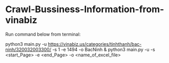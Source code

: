 # Crawl-Bussiness-Information-from-vinabiz
Run command below from terminal:

python3 main.py -u https://vinabiz.us/categories/tinhthanh/bac-ninh/320032003300/ -s 1 -e 1494  -o BacNinh &
python3 main.py -u <link> -s <start_Page> -e <end_Page> -o <name_of_excel_file>
